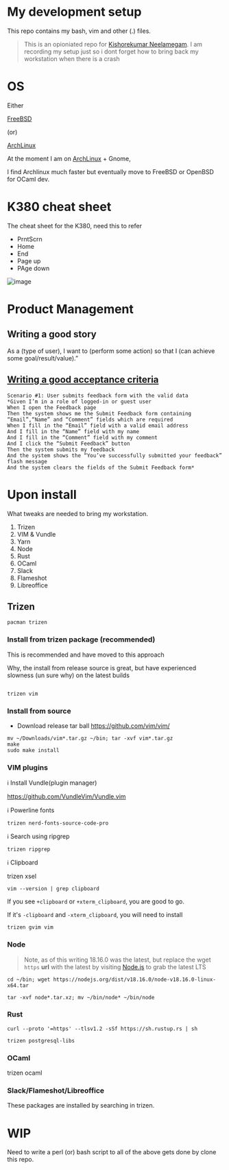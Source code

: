 # My development setup

This repo contains my bash, vim and other (.) files. 

> This is an opioniated repo for [Kishorekumar Neelamegam](https://www.linkedin.com/in/kishorekumarneelamegam/?originalSubdomain=in). I am recording my setup just so i dont forget how to bring back my workstation when there is a crash


# OS

Either

[FreeBSD](https://www.freebsd.org/) 

(or)

[ArchLinux](https://archlinux.org/)

At the moment I am on [ArchLinux](https://archlinux.org/) + Gnome, 

I find Archlinux much faster but eventually move to FreeBSD or OpenBSD for OCaml dev.

# K380 cheat sheet

The cheat sheet for the K380, need this to refer 

- PrntScrn
- Home
- End
- Page up
- PAge down

![image](https://user-images.githubusercontent.com/1402479/161395539-2b1ec230-97d1-4994-a394-af56070d3d2b.png)

# Product Management

## Writing a good story

As a (type of user), I want to (perform some action) so that I (can achieve some goal/result/value).”

## [Writing a good acceptance criteria](https://rubygarage.org/blog/clear-acceptance-criteria-and-why-its-important)

```
Scenario #1: User submits feedback form with the valid data
*Given I’m in a role of logged-in or guest user
When I open the Feedback page
Then the system shows me the Submit Feedback form containing “Email”,“Name” and “Comment” fields which are required
When I fill in the “Email” field with a valid email address
And I fill in the “Name” field with my name
And I fill in the “Comment” field with my comment
And I click the “Submit Feedback” button
Then the system submits my feedback
And the system shows the “You’ve successfully submitted your feedback” flash message
And the system clears the fields of the Submit Feedback form*
```


# Upon install

What tweaks are needed to bring my workstation.

1. Trizen
2. VIM & Vundle
3. Yarn
4. Node
3. Rust
4. OCaml
5. Slack
6. Flameshot
7. Libreoffice

## Trizen

```
pacman trizen
```

### Install from trizen package (recommended)

This is recommended and have moved to this approach

Why, the install from release source is great, but have experienced slowness (un sure why) on the latest builds

```

trizen vim

```

### Install from source

- Download release tar ball https://github.com/vim/vim/

```
mv ~/Downloads/vim*.tar.gz ~/bin; tar -xvf vim*.tar.gz
make
sudo make install
```
### VIM plugins

ℹ️ Install Vundle(plugin manager)

https://github.com/VundleVim/Vundle.vim

ℹ️ Powerline fonts

```
trizen nerd-fonts-source-code-pro
```

ℹ️ Search using ripgrep

```
trizen ripgrep
```

ℹ️ Clipboard

trizen xsel

```
vim --version | grep clipboard
```

If you see `+clipboard` or `+xterm_clipboard`, you are good to go. 

If it's `-clipboard` and `-xterm_clipboard`, 
you will need to install

```
trizen gvim vim
```

### Node

> Note, as of this writing 18.16.0 was  the latest, but replace the wget `https` **url** with the latest by visiting [Node.js](https://nodejs.org) to grab the latest LTS

```
cd ~/bin; wget https://nodejs.org/dist/v18.16.0/node-v18.16.0-linux-x64.tar

tar -xvf node*.tar.xz; mv ~/bin/node* ~/bin/node

```

### Rust

```
curl --proto '=https' --tlsv1.2 -sSf https://sh.rustup.rs | sh

trizen postgresql-libs

```

### OCaml

trizen ocaml

### Slack/Flameshot/Libreoffice

These packages are installed by searching in trizen.


# WIP

Need to write a perl (or) bash script to all of the above gets done by clone this repo. 
